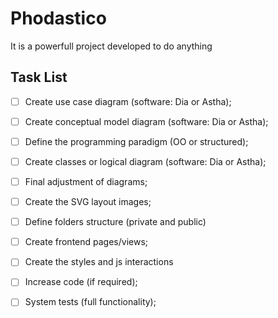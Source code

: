 # Phodastico

It is a powerfull project developed to do anything

## Task List

- [ ] Create use case diagram (software: Dia or Astha);
- [ ] Create conceptual model diagram (software: Dia or Astha);
- [ ] Define the programming paradigm (OO or structured);
- [ ] Create classes or logical diagram (software: Dia or Astha);
- [ ] Final adjustment of diagrams;
- [ ] Create the SVG layout images;
- [ ] Define folders structure (private and public)
- [ ] Create frontend pages/views;
- [ ] Create the styles and js interactions
- [ ] Increase code (if required);
- [ ] System tests (full functionality);

